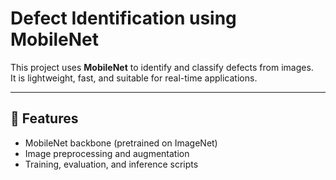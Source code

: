 # Defect Identification using MobileNet

This project uses **MobileNet** to identify and classify defects from images.  
It is lightweight, fast, and suitable for real-time applications.

---

## 🚀 Features
- MobileNet backbone (pretrained on ImageNet)
- Image preprocessing and augmentation
- Training, evaluation, and inference scripts



